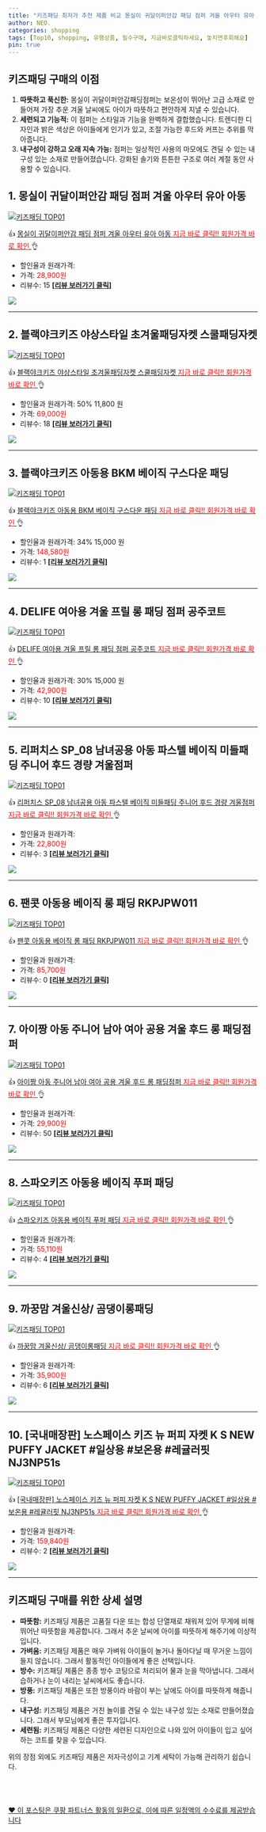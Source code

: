 ```yaml
---
title: "키즈패딩 최저가 추천 제품 비교 몽실이 귀달이퍼안감 패딩 점퍼 겨울 아우터 유아 아동 가격 비교 최저가장점"
author: NEO.
categories: shopping
tags: [Top10, shopping, 유행상품, 필수구매, 지금바로클릭하세요, 놓치면후회해요]
pin: true
---
```

## 키즈패딩 구매의 이점
1. **따뜻하고 푹신한:** 몽실이 귀달이퍼안감패딩점퍼는 보온성이 뛰어난 고급 소재로 만들어져 가장 추운 겨울 날씨에도 아이가 따뜻하고 편안하게 지낼 수 있습니다.
2. **세련되고 기능적:** 이 점퍼는 스타일과 기능을 완벽하게 결합했습니다. 트렌디한 디자인과 밝은 색상은 아이들에게 인기가 있고, 조절 가능한 후드와 커프는 추위를 막아줍니다.
3. **내구성이 강하고 오래 지속 가능:** 점퍼는 일상적인 사용의 마모에도 견딜 수 있는 내구성 있는 소재로 만들어졌습니다. 강화된 솔기와 튼튼한 구조로 여러 계절 동안 사용할 수 있습니다.

   

## 1. 몽실이 귀달이퍼안감 패딩 점퍼 겨울 아우터 유아 아동

[![키즈패딩 TOP01](https://thumbnail9.coupangcdn.com/thumbnails/remote/490x490ex/image/vendor_inventory/24d9/36d4eec52500c892fbae031b18b89bd48e163d81323135e325c88d93913c.jpg)](https://link.coupang.com/re/AFFSDP?lptag=AF3617701&subid=GithubCoopas&pageKey=6868302278&traceid=V0-153&itemId=16422122288&vendorItemId=83612994372)


👍 [몽실이 귀달이퍼안감 패딩 점퍼 겨울 아우터 유아 아동 <font color=red> 지금 바로 클릭!! 회원가격 바로 확인 </font> ](https://link.coupang.com/re/AFFSDP?lptag=AF3617701&subid=GithubCoopas&pageKey=6868302278&traceid=V0-153&itemId=16422122288&vendorItemId=83612994372) 👌 


- 할인율과 원래가격: 
- 가격: <span style='color:red'>28,900원</span>
- 리뷰수: 15  [**[리뷰 보러가기 클릭]**](https://link.coupang.com/re/AFFSDP?lptag=AF3617701&subid=GithubCoopas&pageKey=6868302278&traceid=V0-153&itemId=16422122288&vendorItemId=83612994372)

[![](/discount_price.png)](https://link.coupang.com/re/AFFSDP?lptag=AF3617701&subid=GithubCoopas&pageKey=6868302278&traceid=V0-153&itemId=16422122288&vendorItemId=83612994372)

---


   

## 2. 블랙야크키즈 야상스타일 초겨울패딩자켓 스쿨패딩자켓

[![키즈패딩 TOP01](https://thumbnail8.coupangcdn.com/thumbnails/remote/490x490ex/image/vendor_inventory/f73c/6ae6c8998a0f7bd31021032809591dcf9db4bcba0b55faff0a4a8c158904.jpg)](https://link.coupang.com/re/AFFSDP?lptag=AF3617701&subid=GithubCoopas&pageKey=7768292521&traceid=V0-153&itemId=20965592749&vendorItemId=88030920078)


👍 [블랙야크키즈 야상스타일 초겨울패딩자켓 스쿨패딩자켓 <font color=red> 지금 바로 클릭!! 회원가격 바로 확인 </font> ](https://link.coupang.com/re/AFFSDP?lptag=AF3617701&subid=GithubCoopas&pageKey=7768292521&traceid=V0-153&itemId=20965592749&vendorItemId=88030920078) 👌 


- 할인율과 원래가격: 50%  11,800   원
- 가격: <span style='color:red'>69,000원</span>
- 리뷰수: 18  [**[리뷰 보러가기 클릭]**](https://link.coupang.com/re/AFFSDP?lptag=AF3617701&subid=GithubCoopas&pageKey=7768292521&traceid=V0-153&itemId=20965592749&vendorItemId=88030920078)

[![](/discount_price.png)](https://link.coupang.com/re/AFFSDP?lptag=AF3617701&subid=GithubCoopas&pageKey=7768292521&traceid=V0-153&itemId=20965592749&vendorItemId=88030920078)

---


   

## 3. 블랙야크키즈 아동용 BKM 베이직 구스다운 패딩

[![키즈패딩 TOP01](https://thumbnail9.coupangcdn.com/thumbnails/remote/490x490ex/image/retail/images/2023/09/21/17/1/9347588c-312f-495c-a822-ba9d8d184ffd.jpg)](https://link.coupang.com/re/AFFSDP?lptag=AF3617701&subid=GithubCoopas&pageKey=7610768840&traceid=V0-153&itemId=20168159131&vendorItemId=87260418979)


👍 [블랙야크키즈 아동용 BKM 베이직 구스다운 패딩 <font color=red> 지금 바로 클릭!! 회원가격 바로 확인 </font> ](https://link.coupang.com/re/AFFSDP?lptag=AF3617701&subid=GithubCoopas&pageKey=7610768840&traceid=V0-153&itemId=20168159131&vendorItemId=87260418979) 👌 


- 할인율과 원래가격: 34%  15,000   원
- 가격: <span style='color:red'>148,580원</span>
- 리뷰수: 1  [**[리뷰 보러가기 클릭]**](https://link.coupang.com/re/AFFSDP?lptag=AF3617701&subid=GithubCoopas&pageKey=7610768840&traceid=V0-153&itemId=20168159131&vendorItemId=87260418979)

[![](/discount_price.png)](https://link.coupang.com/re/AFFSDP?lptag=AF3617701&subid=GithubCoopas&pageKey=7610768840&traceid=V0-153&itemId=20168159131&vendorItemId=87260418979)

---


   

## 4. DELIFE 여아용 겨울 프릴 롱 패딩 점퍼 공주코트

[![키즈패딩 TOP01](https://thumbnail8.coupangcdn.com/thumbnails/remote/490x490ex/image/vendor_inventory/6636/67976b18e52ef2c7006f5876a81c142f9d1bfff29951765c1b5337166657.jpg)](https://link.coupang.com/re/AFFSDP?lptag=AF3617701&subid=GithubCoopas&pageKey=7560643308&traceid=V0-153&itemId=19918117458&vendorItemId=87017885942)


👍 [DELIFE 여아용 겨울 프릴 롱 패딩 점퍼 공주코트 <font color=red> 지금 바로 클릭!! 회원가격 바로 확인 </font> ](https://link.coupang.com/re/AFFSDP?lptag=AF3617701&subid=GithubCoopas&pageKey=7560643308&traceid=V0-153&itemId=19918117458&vendorItemId=87017885942) 👌 


- 할인율과 원래가격: 30%  15,000   원
- 가격: <span style='color:red'>42,900원</span>
- 리뷰수: 10  [**[리뷰 보러가기 클릭]**](https://link.coupang.com/re/AFFSDP?lptag=AF3617701&subid=GithubCoopas&pageKey=7560643308&traceid=V0-153&itemId=19918117458&vendorItemId=87017885942)

[![](/discount_price.png)](https://link.coupang.com/re/AFFSDP?lptag=AF3617701&subid=GithubCoopas&pageKey=7560643308&traceid=V0-153&itemId=19918117458&vendorItemId=87017885942)

---


   

## 5. 리퍼치스 SP_08 남녀공용 아동 파스텔 베이직 미들패딩 주니어 후드 경량 겨울점퍼

[![키즈패딩 TOP01](https://thumbnail6.coupangcdn.com/thumbnails/remote/490x490ex/image/vendor_inventory/4e44/8cc439f4924f044d8db7927619eedaa66dadcb2be65680b6e6d65c8fdda6.JPG)](https://link.coupang.com/re/AFFSDP?lptag=AF3617701&subid=GithubCoopas&pageKey=2151087885&traceid=V0-153&itemId=3653036203&vendorItemId=71638498942)


👍 [리퍼치스 SP_08 남녀공용 아동 파스텔 베이직 미들패딩 주니어 후드 경량 겨울점퍼 <font color=red> 지금 바로 클릭!! 회원가격 바로 확인 </font> ](https://link.coupang.com/re/AFFSDP?lptag=AF3617701&subid=GithubCoopas&pageKey=2151087885&traceid=V0-153&itemId=3653036203&vendorItemId=71638498942) 👌 


- 할인율과 원래가격: 
- 가격: <span style='color:red'>22,800원</span>
- 리뷰수: 3  [**[리뷰 보러가기 클릭]**](https://link.coupang.com/re/AFFSDP?lptag=AF3617701&subid=GithubCoopas&pageKey=2151087885&traceid=V0-153&itemId=3653036203&vendorItemId=71638498942)

[![](/discount_price.png)](https://link.coupang.com/re/AFFSDP?lptag=AF3617701&subid=GithubCoopas&pageKey=2151087885&traceid=V0-153&itemId=3653036203&vendorItemId=71638498942)

---


   

## 6. 팬콧 아동용 베이직 롱 패딩 RKPJPW011

[![키즈패딩 TOP01](https://thumbnail7.coupangcdn.com/thumbnails/remote/490x490ex/image/retail/images/2023/11/08/17/7/0538aee4-49fd-4be5-bfd5-cbeb2304399e.jpg)](https://link.coupang.com/re/AFFSDP?lptag=AF3617701&subid=GithubCoopas&pageKey=7702353565&traceid=V0-153&itemId=20638146888&vendorItemId=87711767791)


👍 [팬콧 아동용 베이직 롱 패딩 RKPJPW011 <font color=red> 지금 바로 클릭!! 회원가격 바로 확인 </font> ](https://link.coupang.com/re/AFFSDP?lptag=AF3617701&subid=GithubCoopas&pageKey=7702353565&traceid=V0-153&itemId=20638146888&vendorItemId=87711767791) 👌 


- 할인율과 원래가격: 
- 가격: <span style='color:red'>85,700원</span>
- 리뷰수: 0  [**[리뷰 보러가기 클릭]**](https://link.coupang.com/re/AFFSDP?lptag=AF3617701&subid=GithubCoopas&pageKey=7702353565&traceid=V0-153&itemId=20638146888&vendorItemId=87711767791)

[![](/discount_price.png)](https://link.coupang.com/re/AFFSDP?lptag=AF3617701&subid=GithubCoopas&pageKey=7702353565&traceid=V0-153&itemId=20638146888&vendorItemId=87711767791)

---


   

## 7. 아이짱 아동 주니어 남아 여아 공용 겨울 후드 롱 패딩점퍼

[![키즈패딩 TOP01](https://thumbnail9.coupangcdn.com/thumbnails/remote/490x490ex/image/vendor_inventory/6413/5cc965cc12cb02c241432d17c3b8f40ba3387c04bfe0b9e63fb8a4d74852.jpg)](https://link.coupang.com/re/AFFSDP?lptag=AF3617701&subid=GithubCoopas&pageKey=7728453937&traceid=V0-153&itemId=20760838783&vendorItemId=87830982781)


👍 [아이짱 아동 주니어 남아 여아 공용 겨울 후드 롱 패딩점퍼 <font color=red> 지금 바로 클릭!! 회원가격 바로 확인 </font> ](https://link.coupang.com/re/AFFSDP?lptag=AF3617701&subid=GithubCoopas&pageKey=7728453937&traceid=V0-153&itemId=20760838783&vendorItemId=87830982781) 👌 


- 할인율과 원래가격: 
- 가격: <span style='color:red'>29,900원</span>
- 리뷰수: 50  [**[리뷰 보러가기 클릭]**](https://link.coupang.com/re/AFFSDP?lptag=AF3617701&subid=GithubCoopas&pageKey=7728453937&traceid=V0-153&itemId=20760838783&vendorItemId=87830982781)

[![](/discount_price.png)](https://link.coupang.com/re/AFFSDP?lptag=AF3617701&subid=GithubCoopas&pageKey=7728453937&traceid=V0-153&itemId=20760838783&vendorItemId=87830982781)

---


   

## 8. 스파오키즈 아동용 베이직 푸퍼 패딩

[![키즈패딩 TOP01](https://thumbnail9.coupangcdn.com/thumbnails/remote/490x490ex/image/retail/images/2023/09/12/16/5/94d16bd4-26e7-4cb0-ae4b-fc8643c1cd9c.jpg)](https://link.coupang.com/re/AFFSDP?lptag=AF3617701&subid=GithubCoopas&pageKey=7609980627&traceid=V0-153&itemId=20152412357&vendorItemId=87163626365)


👍 [스파오키즈 아동용 베이직 푸퍼 패딩 <font color=red> 지금 바로 클릭!! 회원가격 바로 확인 </font> ](https://link.coupang.com/re/AFFSDP?lptag=AF3617701&subid=GithubCoopas&pageKey=7609980627&traceid=V0-153&itemId=20152412357&vendorItemId=87163626365) 👌 


- 할인율과 원래가격: 
- 가격: <span style='color:red'>55,110원</span>
- 리뷰수: 4  [**[리뷰 보러가기 클릭]**](https://link.coupang.com/re/AFFSDP?lptag=AF3617701&subid=GithubCoopas&pageKey=7609980627&traceid=V0-153&itemId=20152412357&vendorItemId=87163626365)

[![](/discount_price.png)](https://link.coupang.com/re/AFFSDP?lptag=AF3617701&subid=GithubCoopas&pageKey=7609980627&traceid=V0-153&itemId=20152412357&vendorItemId=87163626365)

---


   

## 9. 까꿍맘 겨울신상/ 곰댕이롱패딩

[![키즈패딩 TOP01](https://thumbnail6.coupangcdn.com/thumbnails/remote/490x490ex/image/vendor_inventory/a828/2c5b7b4d0bb74d8f06c1960903fb7f1e00fc7fb4d9acc01cf80b9df68564.jpg)](https://link.coupang.com/re/AFFSDP?lptag=AF3617701&subid=GithubCoopas&pageKey=6890093063&traceid=V0-153&itemId=20402505964&vendorItemId=87484885179)


👍 [까꿍맘 겨울신상/ 곰댕이롱패딩 <font color=red> 지금 바로 클릭!! 회원가격 바로 확인 </font> ](https://link.coupang.com/re/AFFSDP?lptag=AF3617701&subid=GithubCoopas&pageKey=6890093063&traceid=V0-153&itemId=20402505964&vendorItemId=87484885179) 👌 


- 할인율과 원래가격: 
- 가격: <span style='color:red'>35,900원</span>
- 리뷰수: 6  [**[리뷰 보러가기 클릭]**](https://link.coupang.com/re/AFFSDP?lptag=AF3617701&subid=GithubCoopas&pageKey=6890093063&traceid=V0-153&itemId=20402505964&vendorItemId=87484885179)

[![](/discount_price.png)](https://link.coupang.com/re/AFFSDP?lptag=AF3617701&subid=GithubCoopas&pageKey=6890093063&traceid=V0-153&itemId=20402505964&vendorItemId=87484885179)

---


   

## 10. [국내매장판] 노스페이스 키즈 뉴 퍼피 자켓 K S NEW PUFFY JACKET #일상용 #보온용 #레귤러핏 NJ3NP51s

[![키즈패딩 TOP01](https://thumbnail8.coupangcdn.com/thumbnails/remote/490x490ex/image/vendor_inventory/7439/1e1beb6e03b35f7db4e6760a001d62eae53b0e1d107629a5c5fa5813a65c.jpg)](https://link.coupang.com/re/AFFSDP?lptag=AF3617701&subid=GithubCoopas&pageKey=7772789469&traceid=V0-153&itemId=21085003756&vendorItemId=88147093271)


👍 [[국내매장판] 노스페이스 키즈 뉴 퍼피 자켓 K S NEW PUFFY JACKET #일상용 #보온용 #레귤러핏 NJ3NP51s <font color=red> 지금 바로 클릭!! 회원가격 바로 확인 </font> ](https://link.coupang.com/re/AFFSDP?lptag=AF3617701&subid=GithubCoopas&pageKey=7772789469&traceid=V0-153&itemId=21085003756&vendorItemId=88147093271) 👌 


- 할인율과 원래가격: 
- 가격: <span style='color:red'>159,840원</span>
- 리뷰수: 2  [**[리뷰 보러가기 클릭]**](https://link.coupang.com/re/AFFSDP?lptag=AF3617701&subid=GithubCoopas&pageKey=7772789469&traceid=V0-153&itemId=21085003756&vendorItemId=88147093271)

[![](/discount_price.png)](https://link.coupang.com/re/AFFSDP?lptag=AF3617701&subid=GithubCoopas&pageKey=7772789469&traceid=V0-153&itemId=21085003756&vendorItemId=88147093271)

---
## 키즈패딩 구매를 위한 상세 설명
* **따뜻함:** 키즈패딩 제품은 고품질 다운 또는 합성 단열재로 채워져 있어 무게에 비해 뛰어난 따뜻함을 제공합니다. 그래서 추운 날씨에 아이를 따뜻하게 해주기에 이상적입니다.
* **가벼움:** 키즈패딩 제품은 매우 가벼워 아이들이 놀거나 돌아다닐 때 무거운 느낌이 들지 않습니다. 그래서 활동적인 아이들에게 좋은 선택입니다.
* **방수:** 키즈패딩 제품은 종종 방수 코팅으로 처리되어 물과 눈을 막아냅니다. 그래서 습하거나 눈이 내리는 날씨에서도 좋습니다.
* **방풍:** 키즈패딩 제품은 또한 방풍이라 바람이 부는 날에도 아이를 따뜻하게 해줍니다.
* **내구성:** 키즈패딩 제품은 거친 놀이를 견딜 수 있는 내구성 있는 소재로 만들어졌습니다. 그래서 부모님에게 좋은 투자입니다.
* **세련됨:** 키즈패딩 제품은 다양한 세련된 디자인으로 나와 있어 아이들이 입고 싶어하는 코트를 찾을 수 있습니다.

위의 장점 외에도 키즈패딩 제품은 저자극성이고 기계 세탁이 가능해 관리하기 쉽습니다.<br><br><br><br><br> [ ❤  이 포스팅은 쿠팡 파트너스 활동의 일환으로, 이에 따른 일정액의 수수료를 제공받습니다](https://link.coupang.com/a/bcEFyh)